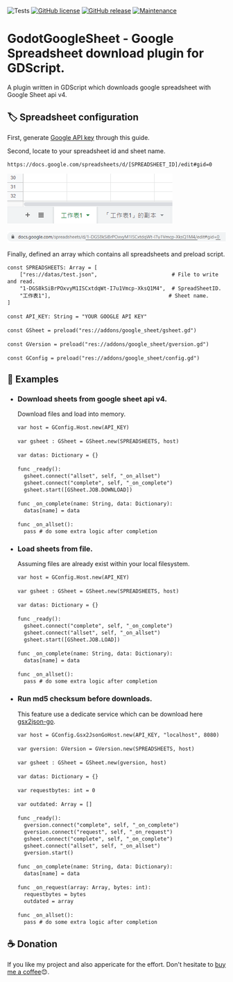 ![Tests](https://github.com/deflinhec/GodotGoogleSheet/workflows/Run%20GUT%20Tests/badge.svg?branch=master)
[![GitHub license](https://img.shields.io/github/license/deflinhec/GodotGoogleSheet.svg)](https://github.com/deflinhec/GodotGoogleSheet/blob/master/LICENSE) 
[![GitHub release](https://img.shields.io/github/release/deflinhec/GodotGoogleSheet.svg)](https://github.com/deflinhec/GodotGoogleSheet/releases/)
[![Maintenance](https://img.shields.io/badge/Maintained%3F-yes-green.svg)](https://github.com/deflinhec/GodotGoogleSheet/graphs/commit-activity)
# GodotGoogleSheet - Google Spreadsheet download plugin for GDScript.

A plugin written in GDScript which downloads google spreadsheet with Google Sheet api v4.



## :label: Spreadsheet configuration

First, generate [Google API key](https://developers.google.com/sheets/api/guides/authorizing#APIKey) through this guide.


Second, locate to your spreadsheet id and sheet name.

```
https://docs.google.com/spreadsheets/d/[SPREADSHEET_ID]/edit#gid=0
```

![](screenshots/step01.png)

![](screenshots/step02.png)

Finally, defined an array which contains all spreadsheets and preload script.

```gdscript
const SPREADSHEETS: Array = [
    ["res://datas/test.json",                        # File to write and read.
    "1-DGS8kSiBrPOxvyM1ISCxtdqWt-I7u1Vmcp-XksQ1M4",  # SpreadSheetID.
    "工作表1"],                                      # Sheet name.
]

const API_KEY: String = "YOUR GOOGLE API KEY"

const GSheet = preload("res://addons/google_sheet/gsheet.gd")

const GVersion = preload("res://addons/google_sheet/gversion.gd")

const GConfig = preload("res://addons/google_sheet/config.gd")
```

## :bookmark: Examples

- ### Download sheets from google sheet api v4.
  
  Download files and load into memory.

  ```gdscript
  var host = GConfig.Host.new(API_KEY)

  var gsheet : GSheet = GSheet.new(SPREADSHEETS, host)

  var datas: Dictionary = {}

  func _ready():
    gsheet.connect("allset", self, "_on_allset")
    gsheet.connect("complete", self, "_on_complete")
    gsheet.start([GSheet.JOB.DOWNLOAD])
    
  func _on_complete(name: String, data: Dictionary):
    datas[name] = data
    
  func _on_allset():
    pass # do some extra logic after completion
  ```

- ### Load sheets from file.

  Assuming files are already exist within your local filesystem.

  ```gdscript
  var host = GConfig.Host.new(API_KEY)

  var gsheet : GSheet = GSheet.new(SPREADSHEETS, host)

  var datas: Dictionary = {}

  func _ready():
    gsheet.connect("complete", self, "_on_complete")
    gsheet.connect("allset", self, "_on_allset")
    gsheet.start([GSheet.JOB.LOAD])
    
  func _on_complete(name: String, data: Dictionary):
    datas[name] = data
    
  func _on_allset():
    pass # do some extra logic after completion
  ```

- ### Run md5 checksum before downloads.

  This feature use a dedicate service which can be download here [gsx2json-go](https://github.com/deflinhec/gsx2json-go).

  ```gdscript
  var host = GConfig.Gsx2JsonGoHost.new(API_KEY, "localhost", 8080)

  var gversion: GVersion = GVersion.new(SPREADSHEETS, host)

  var gsheet : GSheet = GSheet.new(gversion, host)
  
  var datas: Dictionary = {}
  
  var requestbytes: int = 0
  
  var outdated: Array = []

  func _ready():
    gversion.connect("complete", self, "_on_complete")
	gversion.connect("request", self, "_on_request")
    gsheet.connect("complete", self, "_on_complete")
    gsheet.connect("allset", self, "_on_allset")
    gversion.start()
    
  func _on_complete(name: String, data: Dictionary):
    datas[name] = data
    
  func _on_request(array: Array, bytes: int):
	requestbytes = bytes
	outdated = array
    
  func _on_allset():
    pass # do some extra logic after completion
  ```

## :coffee: Donation

If you like my project and also appericate for the effort. Don't hesitate to [buy me a coffee](https://ko-fi.com/deflinhec)😊.

